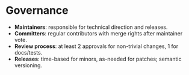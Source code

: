 # Governance


- **Maintainers**: responsible for technical direction and releases.
- **Committers**: regular contributors with merge rights after maintainer vote.
- **Review process**: at least 2 approvals for non-trivial changes, 1 for docs/tests.
- **Releases**: time-based for minors, as-needed for patches; semantic versioning.